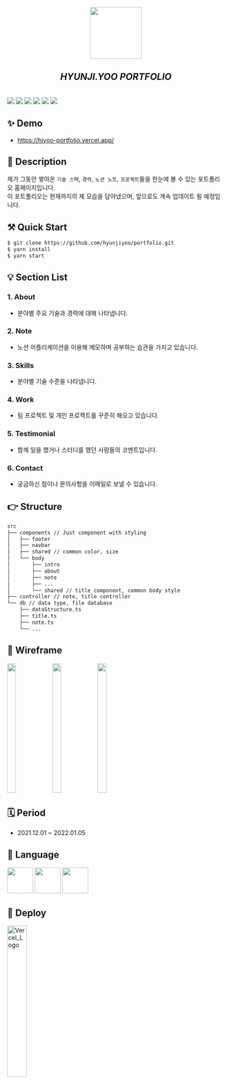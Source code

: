 <div align="center">
  <img 
    src="https://user-images.githubusercontent.com/23496927/148518992-ae8372ed-41b3-4cba-b8bd-d8f1d18c0189.png" 
    width="120px" height="120px" />
  <h2><i>HYUNJI.YOO PORTFOLIO</i></h2>
  <br />
</div>
<div>
  <img src="https://img.shields.io/badge/React-61DAFB?style=flat-square&logo=React&logoColor=black"/>
  <img src="https://img.shields.io/badge/Typescript-3178C6?style=flat-square&logo=Typescript&logoColor=white"/>
  <img src="https://img.shields.io/badge/PostCSS-DD3A0B?style=flat-square&logo=PostCSS&logoColor=white"/>
  <img src="https://img.shields.io/badge/Yarn-2B8EBB?style=flat-square&logo=Yarn&logoColor=white"/>
  <img src="https://img.shields.io/badge/React Icons-E91E62?style=flat-square&logo=React&logoColor=white"/>
  <img src="https://img.shields.io/badge/EmailJS-FCA253?style=flat-square&logo=emailjs&logoColor=white"/>
</div>

## ✨ Demo

- https://hjyoo-portfolio.vercel.app/

## 📝 Description

제가 그동안 쌓아온 `기술 스택`, `경력`, `노션 노트`, `프로젝트`들을 한눈에 볼 수 있는 포트폴리오 홈페이지입니다.  
이 포트폴리오는 현재까지의 제 모습을 담아냈으며, 앞으로도 계속 업데이트 될 예정입니다.

## ⚒️ Quick Start

```sh
$ git clone https://github.com/hyunjiyoo/portfolio.git
$ yarn install
$ yarn start
```

## 💡 Section List

### 1. About

- 분야별 주요 기술과 경력에 대해 나타냅니다.

### 2. Note

- 노션 어플리케이션을 이용해 메모하며 공부하는 습관을 가지고 있습니다.

### 3. Skills

- 분야별 기술 수준을 나타냅니다.

### 4. Work

- 팀 프로젝트 및 개인 프로젝트를 꾸준히 해오고 있습니다.

### 5. Testimonial

- 함께 일을 했거나 스터디를 했던 사람들의 코멘트입니다.

### 6. Contact

- 궁금하신 점이나 문의사항을 이메일로 보낼 수 있습니다.

## 👉 Structure

```sh
src
├── components // Just component with styling
│   ├── footer
│   ├── navbar
│   ├── shared // common color, size
│   └── body
│       ├── intro
│       ├── about
│       ├── note
│       ├── ...
│       └── shared // title component, common body style
├── controller // note, title controller
└── db // data type, file database
    ├── dataStructure.ts
    ├── title.ts
    ├── note.ts
    └── ...
```

## 🍭 Wireframe

<div>
  <img 
    src="https://user-images.githubusercontent.com/23496927/148517481-d081c447-b1e1-48b8-8c5a-0e3dbb4be181.jpeg" 
    width="20%" height="300px" />
    <img 
    src="https://user-images.githubusercontent.com/23496927/148517492-2c01d49c-67a3-49fc-8954-8ede4c150495.jpeg" 
    width="20%" height="300px" />
    <img 
    src="https://user-images.githubusercontent.com/23496927/148517497-5058fc24-f7bf-4bc9-bf4d-826bb59145fc.jpeg" 
    width="20%" height="300px" />
</div>

## 🗓 Period

- 2021.12.01 ~ 2022.01.05

## 🔖 Language

<img 
  src="https://user-images.githubusercontent.com/23496927/148519290-7ba474cb-a1d3-49fc-9da9-ede3555130eb.png" 
  width="60px" height="60px" />
<img 
  src="https://user-images.githubusercontent.com/23496927/148519299-97198ced-65ad-4fc7-94c2-ec706404901c.png" 
  width="60px" height="60px" />
<img 
  src="https://user-images.githubusercontent.com/23496927/148519305-e4e8a8f4-bdf0-423c-9b51-d60370d0575c.png" 
  width="60px" height="60px" />

## 🚀 Deploy

<img 
  src="https://res.cloudinary.com/dg0bagjoq/image/upload/v1683184442/bjy6fkweskay3lzmovak.png" 
  width="30%" 
  alt="Vercel_Logo"/>
